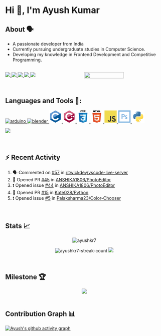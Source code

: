 <h1>Hi 👋, I'm Ayush Kumar</h1>

## About 🗣️
- A passionate developer from India<br>
- Currently pursuing undergraduate studies in Computer Science.<br>
- Developing my knowledge in Frontend Development and Competitive Programming.
<br><br>
<img align="right" height=50% width=50% src="https://user-images.githubusercontent.com/51288637/145442809-8e448de6-a6c7-4ea9-ba5a-3647a2b85784.png" />

<p>
  <a href="http://twitter.com/krayush_ak">
    <img src="https://img.shields.io/badge/-Twitter-blue?style=for-the-badge&logo=twitter&logoColor=white" />
  </a>
   <a href="https://www.linkedin.com/in/krayush-ak/">
    <img src="https://img.shields.io/badge/-LinkedIn-0e76a8?style=for-the-badge&logo=Linkedin&logoColor=white" />
  </a>
  <a href="https://dev.to/@krayush_ak">
    <img src="https://img.shields.io/badge/-Dev.to-grey?style=for-the-badge&logo=dev.to&logoColor=white"/>
  </a>
  <a href="https://www.hackerrank.com/ayushkr07">
    <img src="https://img.shields.io/badge/-HackerRank-brightgreen?style=for-the-badge&logo=Hackerrank&logoColor=white"/>
  </a>
  <a href="https://www.codechef.com/users/ayushkr07">
    <img src="https://img.shields.io/badge/-Codechef-%23723D1D?style=for-the-badge&logo=Codechef&logoColor=white"/>
  </a>
</p>

<br>

## Languages and Tools 📝:
<p> 
  <a href="https://www.arduino.cc/" target="_blank"> <img src="https://cdn.worldvectorlogo.com/logos/arduino-1.svg" alt="arduino" width="40" height="40"/> </a> 
  <a href="https://www.blender.org/" target="_blank"> <img src="https://download.blender.org/branding/community/blender_community_badge_white.svg" alt="blender" width="40" height="40"/> </a> 
  <a href="https://www.cprogramming.com/" target="_blank"> <img src="https://raw.githubusercontent.com/devicons/devicon/master/icons/c/c-original.svg" alt="c" width="40" height="40"/> </a> 
  <a href="https://www.w3schools.com/cpp/" target="_blank"> <img src="https://raw.githubusercontent.com/devicons/devicon/master/icons/cplusplus/cplusplus-original.svg" alt="cplusplus" width="40" height="40"/> </a> 
  <a href="https://www.w3schools.com/css/" target="_blank"> <img src="https://raw.githubusercontent.com/devicons/devicon/master/icons/css3/css3-original-wordmark.svg" alt="css3" width="40" height="40"/> </a> 
  <a href="https://www.w3.org/html/" target="_blank"> <img src="https://raw.githubusercontent.com/devicons/devicon/master/icons/html5/html5-original-wordmark.svg" alt="html5" width="40" height="40"/> </a> 
  <a href="https://developer.mozilla.org/en-US/docs/Web/JavaScript" target="_blank"> <img src="https://raw.githubusercontent.com/devicons/devicon/master/icons/javascript/javascript-original.svg" alt="javascript" width="40" height="40"/> </a> 
  <a href="https://www.photoshop.com/en" target="_blank"> <img src="https://raw.githubusercontent.com/devicons/devicon/master/icons/photoshop/photoshop-line.svg" alt="photoshop" width="40" height="40"/> </a> 
  <a href="https://www.python.org" target="_blank"> <img src="https://raw.githubusercontent.com/devicons/devicon/master/icons/python/python-original.svg" alt="python" width="40" height="40"/> </a> 
</p>
<p>
<a href="https://github.com/ayushkr7/github-readme-stats">
  <img src="https://github-readme-stats.vercel.app/api/top-langs/?username=ayushkr7&layout=compact" />
</a>  
<p>
<br>

## :zap: Recent Activity  
<!--START_SECTION:activity-->
1. 🗣 Commented on [#57](https://github.com/ritwickdey/vscode-live-server/issues/57) in [ritwickdey/vscode-live-server](https://github.com/ritwickdey/vscode-live-server)
2. 💪 Opened PR [#45](https://github.com/ANSHIKA1806/PhotoEditor/pull/45) in [ANSHIKA1806/PhotoEditor](https://github.com/ANSHIKA1806/PhotoEditor)
3. ❗️ Opened issue [#44](https://github.com/ANSHIKA1806/PhotoEditor/issues/44) in [ANSHIKA1806/PhotoEditor](https://github.com/ANSHIKA1806/PhotoEditor)
4. 💪 Opened PR [#15](https://github.com/Kate028/Python/pull/15) in [Kate028/Python](https://github.com/Kate028/Python)
5. ❗️ Opened issue [#5](https://github.com/Palaksharma23/Color-Chooser/issues/5) in [Palaksharma23/Color-Chooser](https://github.com/Palaksharma23/Color-Chooser)
<!--END_SECTION:activity-->  

<br>
 
## Stats 📈
<p align="center"> <img width=140px src="https://komarev.com/ghpvc/?username=ayushkr7&label=Profile%20views&color=red&style=flat-square" alt="ayushkr7" /> </p>
<p align="center">
<img  width=48% src="https://github-readme-streak-stats.herokuapp.com/?user=ayushkr7&" alt="ayushkr7-streak-count" />
<img width=48% src="https://github-readme-stats.vercel.app/api?username=ayushkr7&show_icons=true&theme=synthwave" />
</p>

<br>

## Milestone 🏆
<div align="center">
  <img src="https://github-profile-trophy.vercel.app/?username=ayushkr7&column=7&theme=onedark" />
</div>

<br>

## Contribution Graph 📊
[![Ayush's github activity graph](https://activity-graph.herokuapp.com/graph?username=ayushkr7&hide_border=true&theme=react-dark)](https://github.com/ashutosh00710/github-readme-activity-graph)
